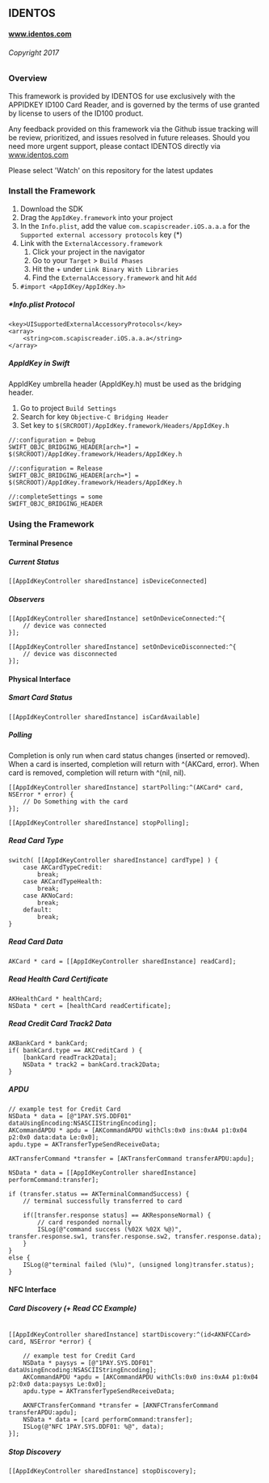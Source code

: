 
## IDENTOS
#### www.identos.com
###### Copyright 2017

### Overview
This framework is provided by IDENTOS for use exclusively with the APPIDKEY ID100 Card Reader, and is governed by the terms of use granted by license to users of the ID100 product. 

Any feedback provided on this framework via the Github issue tracking will be review, prioritized, and issues resolved in future releases.  Should you need more urgent support, please contact IDENTOS directly via www.identos.com

Please select 'Watch' on this repository for the latest updates

### Install the Framework

1. Download the SDK
2. Drag the `AppIdKey.framework` into your project
3. In the `Info.plist`, add the value `com.scapiscreader.iOS.a.a.a` for the `Supported external accessory protocols` key (*)
3. Link with the `ExternalAccessory.framework`
	1. Click your project in the navigator
	2. Go to your `Target` > `Build Phases`
	3. Hit the + under `Link Binary With Libraries`
	4. Find the `ExternalAccessory.framework` and hit `Add`
4. `#import <AppIdKey/AppIdKey.h>`

##### *Info.plist Protocol

```
<key>UISupportedExternalAccessoryProtocols</key>
<array>
	<string>com.scapiscreader.iOS.a.a.a</string>
</array>
```

##### AppIdKey in Swift

AppIdKey umbrella header (AppIdKey.h) must be used as the bridging header.

1. Go to project `Build Settings`
2. Search for key `Objective-C Bridging Header`
3. Set key to `$(SRCROOT)/AppIdKey.framework/Headers/AppIdKey.h`

```
//:configuration = Debug
SWIFT_OBJC_BRIDGING_HEADER[arch=*] = $(SRCROOT)/AppIdKey.framework/Headers/AppIdKey.h

//:configuration = Release
SWIFT_OBJC_BRIDGING_HEADER[arch=*] = $(SRCROOT)/AppIdKey.framework/Headers/AppIdKey.h

//:completeSettings = some
SWIFT_OBJC_BRIDGING_HEADER
```

### Using the Framework

#### Terminal Presence

##### Current Status

`[[AppIdKeyController sharedInstance] isDeviceConnected]`


##### Observers

```
[[AppIdKeyController sharedInstance] setOnDeviceConnected:^{
	// device was connected
}];

[[AppIdKeyController sharedInstance] setOnDeviceDisconnected:^{
	// device was disconnected
}];
```


#### Physical Interface

##### Smart Card Status

`[[AppIdKeyController sharedInstance] isCardAvailable]`

##### Polling

Completion is only run when card status changes (inserted or removed). When a card is inserted, completion will return with ^(AKCard, error). When card is removed, completion will return with ^(nil, nil). 
```    
[[AppIdKeyController sharedInstance] startPolling:^(AKCard* card, NSError * error) {
	// Do Something with the card
}];
```

```
[[AppIdKeyController sharedInstance] stopPolling];
```

##### Read Card Type

``` 
switch( [[AppIdKeyController sharedInstance] cardType] ) { 
	case AKCardTypeCredit:
		break;
	case AKCardTypeHealth:
		break;
	case AKNoCard:
		break;
	default:
		break;
}
```

##### Read Card Data
```
AKCard * card = [[AppIdKeyController sharedInstance] readCard];
```

##### Read Health Card Certificate 

```
AKHealthCard * healthCard;
NSData * cert = [healthCard readCertificate];
```

##### Read Credit Card Track2 Data
```
AKBankCard * bankCard;
if( bankCard.type == AKCreditCard ) {
	[bankCard readTrack2Data];
	NSData * track2 = bankCard.track2Data;
}
```

##### APDU 

```
// example test for Credit Card
NSData * data = [@"1PAY.SYS.DDF01" dataUsingEncoding:NSASCIIStringEncoding];
AKCommandAPDU * apdu = [AKCommandAPDU withCls:0x0 ins:0xA4 p1:0x04 p2:0x0 data:data Le:0x0];
apdu.type = AKTransferTypeSendReceiveData;

AKTransferCommand *transfer = [AKTransferCommand transferAPDU:apdu];

NSData * data = [[AppIdKeyController sharedInstance] performCommand:transfer];

if (transfer.status == AKTerminalCommandSuccess) {
	// terminal successfully transferred to card
	
	if([transfer.response status] == AKResponseNormal) {
		// card responded nornally
		ISLog(@"command success (%02X %02X %@)", transfer.response.sw1, transfer.response.sw2, transfer.response.data);
	}
}
else {
	ISLog(@"terminal failed (%lu)", (unsigned long)transfer.status);
}

```		

#### NFC Interface


##### Card Discovery (+ Read CC Example)

```

[[AppIdKeyController sharedInstance] startDiscovery:^(id<AKNFCCard> card, NSError *error) {

	// example test for Credit Card
	NSData * paysys = [@"1PAY.SYS.DDF01" dataUsingEncoding:NSASCIIStringEncoding];
	AKCommandAPDU *apdu = [AKCommandAPDU withCls:0x0 ins:0xA4 p1:0x04 p2:0x0 data:paysys Le:0x0];
	apdu.type = AKTransferTypeSendReceiveData;
	
	AKNFCTransferCommand *transfer = [AKNFCTransferCommand transferAPDU:apdu];
	NSData * data = [card performCommand:transfer];
	ISLog(@"NFC 1PAY.SYS.DDF01: %@", data);        
}];

```

##### Stop Discovery

`[[AppIdKeyController sharedInstance] stopDiscovery];`

